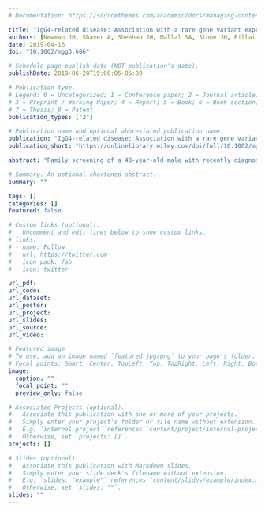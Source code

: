```yaml
---
# Documentation: https://sourcethemes.com/academic/docs/managing-content/

title: "IgG4‐related disease: Association with a rare gene variant expressed in cytotoxic T cells"
authors: [Newman JH, Shaver A, Sheehan JH, Mallal SA, Stone JH, Pillai S, Bastarache L, Riebau D, Allard‐Chamard H, Stone WM, Perugino C, Pilkinton MA, Smith SA,  McDonnell WJ, Capra JA, Meiler J, Cogan J, Xing K, Mahajan VS, Mattoo H, Hamid R, Phillips JA, Undiagnosed Disease Network]
date: 2019-04-16
doi: "10.1002/mgg3.686"

# Schedule page publish date (NOT publication's date).
publishDate: 2019-06-28T19:06:05-05:00

# Publication type.
# Legend: 0 = Uncategorized; 1 = Conference paper; 2 = Journal article;
# 3 = Preprint / Working Paper; 4 = Report; 5 = Book; 6 = Book section;
# 7 = Thesis; 8 = Patent
publication_types: ["2"]

# Publication name and optional abbreviated publication name.
publication: "IgG4‐related disease: Association with a rare gene variant expressed in cytotoxic T cells"
publication_short: "https://onlinelibrary.wiley.com/doi/full/10.1002/mgg3.686"

abstract: "Family screening of a 48‐year‐old male with recently diagnosed IgG4‐related disease (IgG4‐RD) revealed unanticipated elevations in plasma IgG4 in his two healthy teenaged sons. We performed gene sequencing, immune cell studies, HLA typing, and analyses of circulating cytotoxic CD4+ T lymphocytes and plasmablasts to seek clues to pathogenesis. DNA from a separate cohort of 99 patients with known IgG4‐RD was also sequenced for the presence of genetic variants in a specific gene, FGFBP2. The three share a previously unreported heterozygous single base deletion in fibroblast growth factor binding protein type 2 (FGFBP2), which causes a frameshift in the coding sequence. The FGFBP2 protein is secreted by cytotoxic T‐lymphocytes and binds fibroblast growth factor. The variant sequence in the FGFBP2 protein is predicted to form a disordered random coil rather than a helical‐turn‐helix structure, unable to adopt a stable conformation. The proband and the two sons had 5–10‐fold higher numbers of circulating cytotoxic CD4 + T cells and plasmablasts compared to matched controls. The three members also share a homozygous missense common variant in FGFBP2 found in heterozygous form in ~40% of the population. This common variant was found in 73% of an independent, well characterized IgG4‐RD cohort, showing enrichment in idiopathic IgG4‐RD. The presence of a shared deleterious variant and homozygous common variant in FGFBP2 in the proband and sons strongly implicates this cytotoxic T cell product in the pathophysiology of IgG4‐RD. The high prevalence of a common FGFBP2 variant in sporadic IgG4‐RD supports the likelihood of participation in disease."

# Summary. An optional shortened abstract.
summary: ""

tags: []
categories: []
featured: false

# Custom links (optional).
#   Uncomment and edit lines below to show custom links.
# links:
# - name: Follow
#   url: https://twitter.com
#   icon_pack: fab
#   icon: twitter

url_pdf:
url_code:
url_dataset:
url_poster:
url_project:
url_slides:
url_source:
url_video:

# Featured image
# To use, add an image named `featured.jpg/png` to your page's folder.
# Focal points: Smart, Center, TopLeft, Top, TopRight, Left, Right, BottomLeft, Bottom, BottomRight.
image:
  caption: ""
  focal_point: ""
  preview_only: false

# Associated Projects (optional).
#   Associate this publication with one or more of your projects.
#   Simply enter your project's folder or file name without extension.
#   E.g. `internal-project` references `content/project/internal-project/index.md`.
#   Otherwise, set `projects: []`.
projects: []

# Slides (optional).
#   Associate this publication with Markdown slides.
#   Simply enter your slide deck's filename without extension.
#   E.g. `slides: "example"` references `content/slides/example/index.md`.
#   Otherwise, set `slides: ""`.
slides: ""
---
```

